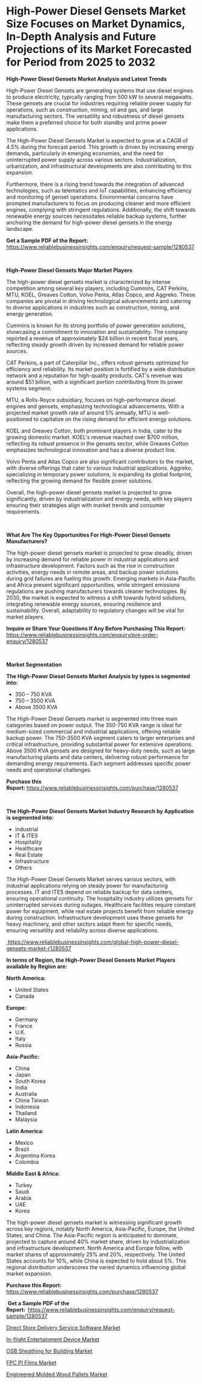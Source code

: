 <p><h1>High-Power Diesel Gensets Market Size Focuses on Market Dynamics, In-Depth Analysis and Future Projections of its Market Forecasted for Period from 2025 to 2032</h1></p><p><strong>High-Power Diesel Gensets Market Analysis and Latest Trends</strong></p>
<p><p>High-Power Diesel Gensets are generating systems that use diesel engines to produce electricity, typically ranging from 500 kW to several megawatts. These gensets are crucial for industries requiring reliable power supply for operations, such as construction, mining, oil and gas, and large manufacturing sectors. The versatility and robustness of diesel gensets make them a preferred choice for both standby and prime power applications.</p><p>The High-Power Diesel Gensets Market is expected to grow at a CAGR of 4.5% during the forecast period. This growth is driven by increasing energy demands, particularly in emerging economies, and the need for uninterrupted power supply across various sectors. Industrialization, urbanization, and infrastructural developments are also contributing to this expansion.</p><p>Furthermore, there is a rising trend towards the integration of advanced technologies, such as telematics and IoT capabilities, enhancing efficiency and monitoring of genset operations. Environmental concerns have prompted manufacturers to focus on producing cleaner and more efficient engines, complying with stringent regulations. Additionally, the shift towards renewable energy sources necessitates reliable backup systems, further anchoring the demand for high-power diesel gensets in the energy landscape.</p></p>
<p><strong>Get a Sample PDF of the Report:&nbsp;</strong> <a href="https://www.reliablebusinessinsights.com/enquiry/request-sample/1280537?utm_campaign=63&utm_medium=2&utm_source=Github&utm_content=ia&utm_term=24032025&utm_id=high-power-diesel-gensets">https://www.reliablebusinessinsights.com/enquiry/request-sample/1280537</a></p>
<p>&nbsp;</p>
<p><strong>High-Power Diesel Gensets Major Market Players</strong></p>
<p><p>The high-power diesel gensets market is characterized by intense competition among several key players, including Cummins, CAT Perkins, MTU, KOEL, Greaves Cotton, Volvo Penta, Atlas Copco, and Aggreko. These companies are pivotal in driving technological advancements and catering to diverse applications in industries such as construction, mining, and energy generation.</p><p>Cummins is known for its strong portfolio of power generation solutions, showcasing a commitment to innovation and sustainability. The company reported a revenue of approximately $24 billion in recent fiscal years, reflecting steady growth driven by increased demand for reliable power sources.</p><p>CAT Perkins, a part of Caterpillar Inc., offers robust gensets optimized for efficiency and reliability. Its market position is fortified by a wide distribution network and a reputation for high-quality products. CAT's revenue was around $51 billion, with a significant portion contributing from its power systems segment.</p><p>MTU, a Rolls-Royce subsidiary, focuses on high-performance diesel engines and gensets, emphasizing technological advancements. With a projected market growth rate of around 5% annually, MTU is well-positioned to capitalize on the rising demand for efficient energy solutions.</p><p>KOEL and Greaves Cotton, both prominent players in India, cater to the growing domestic market. KOEL's revenue reached over $700 million, reflecting its robust presence in the gensets sector, while Greaves Cotton emphasizes technological innovation and has a diverse product line.</p><p>Volvo Penta and Atlas Copco are also significant contributors to the market, with diverse offerings that cater to various industrial applications. Aggreko, specializing in temporary power solutions, is expanding its global footprint, reflecting the growing demand for flexible power solutions.</p><p>Overall, the high-power diesel gensets market is projected to grow significantly, driven by industrialization and energy needs, with key players ensuring their strategies align with market trends and consumer requirements.</p></p>
<p>&nbsp;</p>
<p><strong>What Are The Key Opportunities For High-Power Diesel Gensets Manufacturers?</strong></p>
<p><p>The high-power diesel gensets market is projected to grow steadily, driven by increasing demand for reliable power in industrial applications and infrastructure development. Factors such as the rise in construction activities, energy needs in remote areas, and backup power solutions during grid failures are fueling this growth. Emerging markets in Asia-Pacific and Africa present significant opportunities, while stringent emissions regulations are pushing manufacturers towards cleaner technologies. By 2030, the market is expected to witness a shift towards hybrid solutions, integrating renewable energy sources, ensuring resilience and sustainability. Overall, adaptability to regulatory changes will be vital for market players.</p></p>
<p><strong>Inquire or Share Your Questions If Any Before Purchasing This Report:</strong> <a href="https://www.reliablebusinessinsights.com/enquiry/pre-order-enquiry/1280537?utm_campaign=63&utm_medium=2&utm_source=Github&utm_content=ia&utm_term=24032025&utm_id=high-power-diesel-gensets">https://www.reliablebusinessinsights.com/enquiry/pre-order-enquiry/1280537</a></p>
<p>&nbsp;</p>
<p><strong>Market Segmentation</strong></p>
<p><strong>The High-Power Diesel Gensets Market Analysis by types is segmented into:</strong></p>
<p><ul><li>350 – 750 KVA</li><li>750 – 3500 KVA</li><li>Above 3500 KVA</li></ul></p>
<p><p>The High-Power Diesel Gensets market is segmented into three main categories based on power output. The 350-750 KVA range is ideal for medium-sized commercial and industrial applications, offering reliable backup power. The 750-3500 KVA segment caters to larger enterprises and critical infrastructure, providing substantial power for extensive operations. Above 3500 KVA gensets are designed for heavy-duty needs, such as large manufacturing plants and data centers, delivering robust performance for demanding energy requirements. Each segment addresses specific power needs and operational challenges.</p></p>
<p><strong>Purchase this Report:&nbsp;</strong><a href="https://www.reliablebusinessinsights.com/purchase/1280537?utm_campaign=63&utm_medium=2&utm_source=Github&utm_content=ia&utm_term=24032025&utm_id=high-power-diesel-gensets">https://www.reliablebusinessinsights.com/purchase/1280537</a></p>
<p>&nbsp;</p>
<p><strong>The High-Power Diesel Gensets Market Industry Research by Application is segmented into:</strong></p>
<p><ul><li>Industrial</li><li>IT & ITES</li><li>Hospitality</li><li>Healthcare</li><li>Real Estate</li><li>Infrastructure</li><li>Others</li></ul></p>
<p><p>The High-Power Diesel Gensets Market serves various sectors, with industrial applications relying on steady power for manufacturing processes. IT and ITES depend on reliable backup for data centers, ensuring operational continuity. The hospitality industry utilizes gensets for uninterrupted services during outages. Healthcare facilities require constant power for equipment, while real estate projects benefit from reliable energy during construction. Infrastructure development uses these gensets for heavy machinery, and other sectors adapt them for specific needs, ensuring versatility and reliability across diverse applications.</p></p>
<p><a href="https://www.reliablebusinessinsights.com/global-high-power-diesel-gensets-market-r1280537?utm_campaign=63&utm_medium=2&utm_source=Github&utm_content=ia&utm_term=24032025&utm_id=high-power-diesel-gensets">&nbsp;https://www.reliablebusinessinsights.com/global-high-power-diesel-gensets-market-r1280537</a></p>
<p><strong>In terms of Region, the High-Power Diesel Gensets Market Players available by Region are:</strong></p>
<p>
    <p> <strong> North America: </strong>
        <ul>
            <li>United States</li>
            <li>Canada</li>
        </ul>
        </p> 
    <p> <strong> Europe: </strong>
        <ul>
            <li>Germany</li>
            <li>France</li>
            <li>U.K.</li>
            <li>Italy</li>
            <li>Russia</li>
        </ul>
        </p> 
    <p> <strong> Asia-Pacific: </strong>
        <ul>
            <li>China</li>
            <li>Japan</li>
            <li>South Korea</li>
            <li>India</li>
            <li>Australia</li>
            <li>China Taiwan</li>
            <li>Indonesia</li>
            <li>Thailand</li>
            <li>Malaysia</li>
        </ul>
        </p> 
    <p> <strong> Latin America: </strong>
        <ul>
            <li>Mexico</li>
            <li>Brazil</li>
            <li>Argentina Korea</li>
            <li>Colombia</li>
        </ul>
        </p> 
    <p> <strong> Middle East & Africa: </strong>
        <ul>
            <li>Turkey</li>
            <li>Saudi</li>
            <li>Arabia</li>
            <li>UAE</li>
            <li>Korea</li>
        </ul>
    </p>
    </p>
<p><p>The high-power diesel gensets market is witnessing significant growth across key regions, notably North America, Asia-Pacific, Europe, the United States, and China. The Asia-Pacific region is anticipated to dominate, projected to capture around 40% market share, driven by industrialization and infrastructure development. North America and Europe follow, with market shares of approximately 25% and 20%, respectively. The United States accounts for 10%, while China is expected to hold about 5%. This regional distribution underscores the varied dynamics influencing global market expansion.</p></p>
<p><strong>Purchase this Report: </strong><a href="https://www.reliablebusinessinsights.com/purchase/1280537?utm_campaign=63&utm_medium=2&utm_source=Github&utm_content=ia&utm_term=24032025&utm_id=high-power-diesel-gensets">https://www.reliablebusinessinsights.com/purchase/1280537</a></p>
<p>&nbsp;<strong>Get a Sample PDF of the Report:&nbsp;&nbsp;</strong><a href="https://www.reliablebusinessinsights.com/enquiry/request-sample/1280537?utm_campaign=63&utm_medium=2&utm_source=Github&utm_content=ia&utm_term=24032025&utm_id=high-power-diesel-gensets">https://www.reliablebusinessinsights.com/enquiry/request-sample/1280537</a></p>
<p><strong></strong></p>
<p><p><a href="https://github.com/jemmysolin5k/Market-Research-Report-List-1/blob/main/direct-store-delivery-service-software-market.md?utm_campaign=63&utm_medium=2&utm_source=Github&utm_content=ia&utm_term=24032025&utm_id=high-power-diesel-gensets">Direct Store Delivery Service Software Market</a></p><p><a href="https://github.com/steegwajma22/Market-Research-Report-List-1/blob/main/in-flight-entertainment-device-market.md?utm_campaign=63&utm_medium=2&utm_source=Github&utm_content=ia&utm_term=24032025&utm_id=high-power-diesel-gensets">In-flight Entertainment Device Market</a></p><p><a href="https://github.com/kaniselway4c/Market-Research-Report-List-1/blob/main/osb-sheathing-for-building-market.md?utm_campaign=63&utm_medium=2&utm_source=Github&utm_content=ia&utm_term=24032025&utm_id=high-power-diesel-gensets">OSB Sheathing for Building Market</a></p><p><a href="https://github.com/sokurgleyde/Market-Research-Report-List-1/blob/main/fpc-pi-films-market.md?utm_campaign=63&utm_medium=2&utm_source=Github&utm_content=ia&utm_term=24032025&utm_id=high-power-diesel-gensets">FPC PI Films Market</a></p><p><a href="https://github.com/rubiogruis0p/Market-Research-Report-List-1/blob/main/engineered-molded-wood-pallets-market.md?utm_campaign=63&utm_medium=2&utm_source=Github&utm_content=ia&utm_term=24032025&utm_id=high-power-diesel-gensets">Engineered Molded Wood Pallets Market</a></p></p>